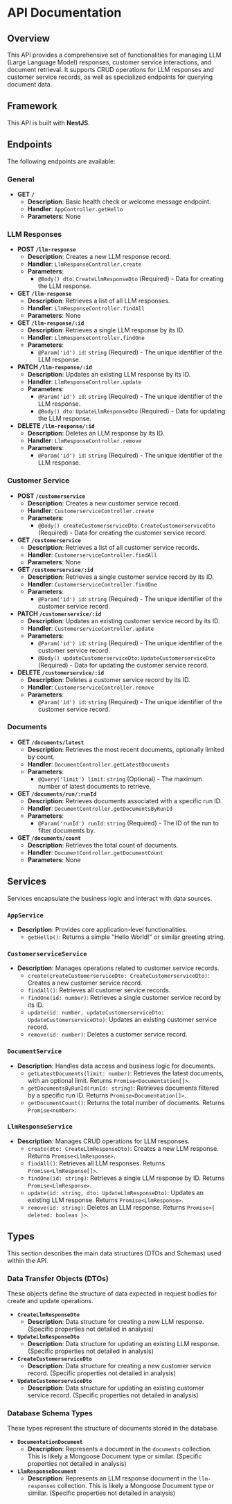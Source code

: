 # API Documentation

## Overview
This API provides a comprehensive set of functionalities for managing LLM (Large Language Model) responses, customer service interactions, and document retrieval. It supports CRUD operations for LLM responses and customer service records, as well as specialized endpoints for querying document data.

## Framework
This API is built with **NestJS**.

## Endpoints
The following endpoints are available:

### General
*   **GET `/`**
    *   **Description**: Basic health check or welcome message endpoint.
    *   **Handler**: `AppController.getHello`
    *   **Parameters**: None

### LLM Responses
*   **POST `/llm-response`**
    *   **Description**: Creates a new LLM response record.
    *   **Handler**: `LlmResponseController.create`
    *   **Parameters**:
        *   `@Body() dto`: `CreateLlmResponseDto` (Required) - Data for creating the LLM response.
*   **GET `/llm-response`**
    *   **Description**: Retrieves a list of all LLM responses.
    *   **Handler**: `LlmResponseController.findAll`
    *   **Parameters**: None
*   **GET `/llm-response/:id`**
    *   **Description**: Retrieves a single LLM response by its ID.
    *   **Handler**: `LlmResponseController.findOne`
    *   **Parameters**:
        *   `@Param('id') id`: `string` (Required) - The unique identifier of the LLM response.
*   **PATCH `/llm-response/:id`**
    *   **Description**: Updates an existing LLM response by its ID.
    *   **Handler**: `LlmResponseController.update`
    *   **Parameters**:
        *   `@Param('id') id`: `string` (Required) - The unique identifier of the LLM response.
        *   `@Body() dto`: `UpdateLlmResponseDto` (Required) - Data for updating the LLM response.
*   **DELETE `/llm-response/:id`**
    *   **Description**: Deletes an LLM response by its ID.
    *   **Handler**: `LlmResponseController.remove`
    *   **Parameters**:
        *   `@Param('id') id`: `string` (Required) - The unique identifier of the LLM response.

### Customer Service
*   **POST `/customerservice`**
    *   **Description**: Creates a new customer service record.
    *   **Handler**: `CustomerserviceController.create`
    *   **Parameters**:
        *   `@Body() createCustomerserviceDto`: `CreateCustomerserviceDto` (Required) - Data for creating the customer service record.
*   **GET `/customerservice`**
    *   **Description**: Retrieves a list of all customer service records.
    *   **Handler**: `CustomerserviceController.findAll`
    *   **Parameters**: None
*   **GET `/customerservice/:id`**
    *   **Description**: Retrieves a single customer service record by its ID.
    *   **Handler**: `CustomerserviceController.findOne`
    *   **Parameters**:
        *   `@Param('id') id`: `string` (Required) - The unique identifier of the customer service record.
*   **PATCH `/customerservice/:id`**
    *   **Description**: Updates an existing customer service record by its ID.
    *   **Handler**: `CustomerserviceController.update`
    *   **Parameters**:
        *   `@Param('id') id`: `string` (Required) - The unique identifier of the customer service record.
        *   `@Body() updateCustomerserviceDto`: `UpdateCustomerserviceDto` (Required) - Data for updating the customer service record.
*   **DELETE `/customerservice/:id`**
    *   **Description**: Deletes a customer service record by its ID.
    *   **Handler**: `CustomerserviceController.remove`
    *   **Parameters**:
        *   `@Param('id') id`: `string` (Required) - The unique identifier of the customer service record.

### Documents
*   **GET `/documents/latest`**
    *   **Description**: Retrieves the most recent documents, optionally limited by count.
    *   **Handler**: `DocumentController.getLatestDocuments`
    *   **Parameters**:
        *   `@Query('limit') limit`: `string` (Optional) - The maximum number of latest documents to retrieve.
*   **GET `/documents/run/:runId`**
    *   **Description**: Retrieves documents associated with a specific run ID.
    *   **Handler**: `DocumentController.getDocumentsByRunId`
    *   **Parameters**:
        *   `@Param('runId') runId`: `string` (Required) - The ID of the run to filter documents by.
*   **GET `/documents/count`**
    *   **Description**: Retrieves the total count of documents.
    *   **Handler**: `DocumentController.getDocumentCount`
    *   **Parameters**: None

## Services
Services encapsulate the business logic and interact with data sources.

### `AppService`
*   **Description**: Provides core application-level functionalities.
    *   `getHello()`: Returns a simple "Hello World!" or similar greeting string.

### `CustomerserviceService`
*   **Description**: Manages operations related to customer service records.
    *   `create(createCustomerserviceDto: CreateCustomerserviceDto)`: Creates a new customer service record.
    *   `findAll()`: Retrieves all customer service records.
    *   `findOne(id: number)`: Retrieves a single customer service record by its ID.
    *   `update(id: number, updateCustomerserviceDto: UpdateCustomerserviceDto)`: Updates an existing customer service record.
    *   `remove(id: number)`: Deletes a customer service record.

### `DocumentService`
*   **Description**: Handles data access and business logic for documents.
    *   `getLatestDocuments(limit: number)`: Retrieves the latest documents, with an optional limit. Returns `Promise<Documentation[]>`.
    *   `getDocumentsByRunId(runId: string)`: Retrieves documents filtered by a specific run ID. Returns `Promise<Documentation[]>`.
    *   `getDocumentCount()`: Returns the total number of documents. Returns `Promise<number>`.

### `LlmResponseService`
*   **Description**: Manages CRUD operations for LLM responses.
    *   `create(dto: CreateLlmResponseDto)`: Creates a new LLM response. Returns `Promise<LlmResponse>`.
    *   `findAll()`: Retrieves all LLM responses. Returns `Promise<LlmResponse[]>`.
    *   `findOne(id: string)`: Retrieves a single LLM response by ID. Returns `Promise<LlmResponse>`.
    *   `update(id: string, dto: UpdateLlmResponseDto)`: Updates an existing LLM response. Returns `Promise<LlmResponse>`.
    *   `remove(id: string)`: Deletes an LLM response. Returns `Promise<{ deleted: boolean }>`.

## Types
This section describes the main data structures (DTOs and Schemas) used within the API.

### Data Transfer Objects (DTOs)
These objects define the structure of data expected in request bodies for create and update operations.

*   **`CreateLlmResponseDto`**
    *   **Description**: Data structure for creating a new LLM response. (Specific properties not detailed in analysis)
*   **`UpdateLlmResponseDto`**
    *   **Description**: Data structure for updating an existing LLM response. (Specific properties not detailed in analysis)
*   **`CreateCustomerserviceDto`**
    *   **Description**: Data structure for creating a new customer service record. (Specific properties not detailed in analysis)
*   **`UpdateCustomerserviceDto`**
    *   **Description**: Data structure for updating an existing customer service record. (Specific properties not detailed in analysis)

### Database Schema Types
These types represent the structure of documents stored in the database.

*   **`DocumentationDocument`**
    *   **Description**: Represents a document in the `documents` collection. This is likely a Mongoose Document type or similar. (Specific properties not detailed in analysis)
*   **`LlmResponseDocument`**
    *   **Description**: Represents an LLM response document in the `llm-responses` collection. This is likely a Mongoose Document type or similar. (Specific properties not detailed in analysis)